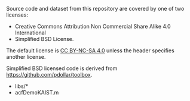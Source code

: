 Source code and dataset from this repository are covered by one of two licenses: 
- Creative Commons Attribution Non Commercial Share Alike 4.0 International 
- Simplified BSD License.

The default license is [CC BY-NC-SA 4.0](https://creativecommons.org/licenses/by-nc-sa/4.0/) unless the header specifies another license. 

Simplified BSD licensed code is derived from https://github.com/pdollar/toolbox.
- libs/*
- acfDemoKAIST.m
